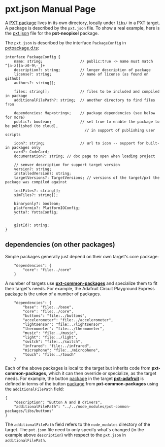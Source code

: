 # pxt.json Manual Page

A [PXT package](/packages) lives in its own directory, locally under `libs/` in a PXT target. A package
is described by the `pxt.json` file. To show a real example, here is the [pxt.json](https://github.com/Microsoft/pxt-neopixel/blob/master/pxt.json) file for the **pxt-neopixel** package.

The `pxt.json` is described by the interface `PackageConfig` in [pxtpackage.d.ts](https://github.com/Microsoft/pxt/blob/master/localtypings/pxtpackage.d.ts#L15-L43):

```typescript-ignore
interface PackageConfig {
    name: string;                 // public:true -> name must match ^[a-z][a-z0-9\-_]+
    description?: string;         // longer description of package
    license?: string;             // name of license (as found on github)
    authors?: string[];      
    
    files: string[];              // files to be included and compiled in package
    additionalFilePath?: string;  // another directory to find files from
    
    dependencies: Map<string>;    // package dependencies (see below for more)
    public?: boolean;             // set true to enable the package to be published (to cloud),
                                    // in support of publishing user scripts

    icon?: string;                // url to icon -- support for built-in packages only
    card?: CodeCard;
    documentation?: string; // doc page to open when loading project

    // semver description for support target version
    version?: string;
    installedVersion?: string;
    targetVersions?: TargetVersions; // versions of the target/pxt the package was compiled against

    testFiles?: string[];
    simFiles?: string[];

    binaryonly?: boolean;
    platformio?: PlatformIOConfig;
    yotta?: YottaConfig;


    gistId?: string;
}
```

## dependencies (on other packages)

Simple packages generally just depend on their own target's core package:
```typescript-ignore
    "dependencies": {
        "core": "file:../core"
    }
```

A number of targets use [**pxt-common-packages**][common-packages] and specialize 
them to fit their target's needs. For example, the Adafruit Circuit Playground Express
[package](https://github.com/Microsoft/pxt-adafruit/blob/master/libs/circuit-playground/pxt.json) is the union of a number of packages. 

```typescript-ignore
    "dependencies": {
        "base": "file:../base",
        "core": "file:../core",
        "buttons": "file:../buttons",
        "accelerometer": "file:../accelerometer",
        "lightsensor": "file:../lightsensor",
        "thermometer": "file:../thermometer",
        "music": "file:../music",
        "light": "file:../light",
        "switch": "file:../switch",
        "infrared": "file:../infrared",
        "microphone": "file:../microphone",
        "touch": "file:../touch"
    }
```

Each of the above packages is local to the target but inherits code from **pxt-common-packages**, 
which it can then override or specialize, as the target needs. For example, the button [package](https://github.com/Microsoft/pxt-adafruit/blob/master/libs/buttons/pxt.json)
in the target [**pxt-adafruit**][adafruit] is defined in terms of the button [package](https://github.com/Microsoft/pxt-common-packages/blob/master/libs/buttons/pxt.json) from 
**pxt-common-packages** using the `additionalFilePath` field:
```typescript-ignore
{
    "description": "Button A and B drivers",
    "additionalFilePath": "../../node_modules/pxt-common-packages/libs/buttons"
}
```
The `additionalFilePath` field refers to the `node_modules` directory of the target.
The `pxt.json` file need to only specify what's changed (in the example above `description`)
with respect to the `pxt.json` in `additionalFilePath`.

[adafruit]: https://github.com/Microsoft/pxt-adafruit
[common-packages]: https://github.com/Microsoft/pxt-common-packages